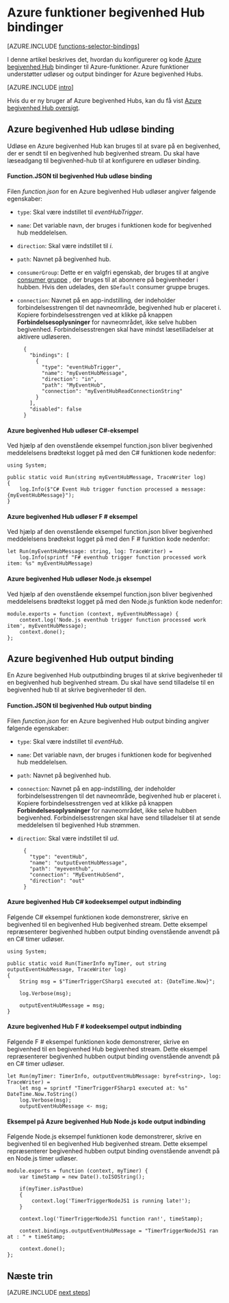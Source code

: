 <properties
    pageTitle="Azure funktioner begivenhed Hub bindinger | Microsoft Azure"
    description="Forstå, hvordan du bruger Azure begivenhed Hub bindinger i Azure funktioner."
    services="functions"
    documentationCenter="na"
    authors="wesmc7777"
    manager="erikre"
    editor=""
    tags=""
    keywords="Azure fungerer, funktioner, begivenhed behandling, dynamisk Beregn, ikke-serverbaseret arkitektur"/>

<tags
    ms.service="functions"
    ms.devlang="multiple"
    ms.topic="reference"
    ms.tgt_pltfrm="multiple"
    ms.workload="na"
    ms.date="10/17/2016"
    ms.author="wesmc"/>

# <a name="azure-functions-event-hub-bindings"></a>Azure funktioner begivenhed Hub bindinger

[AZURE.INCLUDE [functions-selector-bindings](../../includes/functions-selector-bindings.md)]

I denne artikel beskrives det, hvordan du konfigurerer og kode [Azure begivenhed Hub](../event-hubs/event-hubs-overview.md) bindinger til Azure-funktioner. Azure funktioner understøtter udløser og output bindinger for Azure begivenhed Hubs.

[AZURE.INCLUDE [intro](../../includes/functions-bindings-intro.md)] 

Hvis du er ny bruger af Azure begivenhed Hubs, kan du få vist [Azure begivenhed Hub oversigt](../event-hubs/event-hubs-overview.md).

## <a name="azure-event-hub-trigger-binding"></a>Azure begivenhed Hub udløse binding

Udløse en Azure begivenhed Hub kan bruges til at svare på en begivenhed, der er sendt til en begivenhed hub begivenhed stream. Du skal have læseadgang til begivenhed-hub til at konfigurere en udløser binding.

#### <a name="functionjson-for-event-hub-trigger-binding"></a>Function.JSON til begivenhed Hub udløse binding

Filen *function.json* for en Azure begivenhed Hub udløser angiver følgende egenskaber:

- `type`: Skal være indstillet til *eventHubTrigger*.
- `name`: Det variable navn, der bruges i funktionen kode for begivenhed hub meddelelsen. 
- `direction`: Skal være indstillet til *i*. 
- `path`: Navnet på begivenhed hub.
- `consumerGroup`: Dette er en valgfri egenskab, der bruges til at angive [consumer gruppe](../event-hubs-overview.md#consumer-groups) , der bruges til at abonnere på begivenheder i hubben. Hvis den udelades, den `$Default` consumer gruppe bruges. 
- `connection`: Navnet på en app-indstilling, der indeholder forbindelsesstrengen til det navneområde, begivenhed hub er placeret i. Kopiere forbindelsesstrengen ved at klikke på knappen **Forbindelsesoplysninger** for navneområdet, ikke selve hubben begivenhed.  Forbindelsesstrengen skal have mindst læsetilladelser at aktivere udløseren.

        {
          "bindings": [
            {
              "type": "eventHubTrigger",
              "name": "myEventHubMessage",
              "direction": "in",
              "path": "MyEventHub",
              "connection": "myEventHubReadConnectionString"
            }
          ],
          "disabled": false
        }

#### <a name="azure-event-hub-trigger-c-example"></a>Azure begivenhed Hub udløser C#-eksempel
 
Ved hjælp af den ovenstående eksempel function.json bliver begivenhed meddelelsens brødtekst logget på med den C# funktionen kode nedenfor:
 
    using System;
    
    public static void Run(string myEventHubMessage, TraceWriter log)
    {
        log.Info($"C# Event Hub trigger function processed a message: {myEventHubMessage}");
    }

#### <a name="azure-event-hub-trigger-f-example"></a>Azure begivenhed Hub udløser F # eksempel

Ved hjælp af den ovenstående eksempel function.json bliver begivenhed meddelelsens brødtekst logget på med den F # funktion kode nedenfor:

    let Run(myEventHubMessage: string, log: TraceWriter) =
        log.Info(sprintf "F# eventhub trigger function processed work item: %s" myEventHubMessage)

#### <a name="azure-event-hub-trigger-nodejs-example"></a>Azure begivenhed Hub udløser Node.js eksempel
 
Ved hjælp af den ovenstående eksempel function.json bliver begivenhed meddelelsens brødtekst logget på med den Node.js funktion kode nedenfor:
 
    module.exports = function (context, myEventHubMessage) {
        context.log('Node.js eventhub trigger function processed work item', myEventHubMessage);    
        context.done();
    };


## <a name="azure-event-hub-output-binding"></a>Azure begivenhed Hub output binding

En Azure begivenhed Hub outputbinding bruges til at skrive begivenheder til en begivenhed hub begivenhed stream. Du skal have send tilladelse til en begivenhed hub til at skrive begivenheder til den. 

#### <a name="functionjson-for-event-hub-output-binding"></a>Function.JSON til begivenhed Hub output binding

Filen *function.json* for en Azure begivenhed Hub output binding angiver følgende egenskaber:

- `type`: Skal være indstillet til *eventHub*.
- `name`: Det variable navn, der bruges i funktionen kode for begivenhed hub meddelelsen. 
- `path`: Navnet på begivenhed hub.
- `connection`: Navnet på en app-indstilling, der indeholder forbindelsesstrengen til det navneområde, begivenhed hub er placeret i. Kopiere forbindelsesstrengen ved at klikke på knappen **Forbindelsesoplysninger** for navneområdet, ikke selve hubben begivenhed.  Forbindelsesstrengen skal have send tilladelser til at sende meddelelsen til begivenhed Hub strømmen.
- `direction`: Skal være indstillet til *ud*. 

        {
          "type": "eventHub",
          "name": "outputEventHubMessage",
          "path": "myeventhub",
          "connection": "MyEventHubSend",
          "direction": "out"
        }


#### <a name="azure-event-hub-c-code-example-for-output-binding"></a>Azure begivenhed Hub C# kodeeksempel output indbinding
 
Følgende C# eksempel funktionen kode demonstrerer, skrive en begivenhed til en begivenhed Hub begivenhed stream. Dette eksempel repræsenterer begivenhed hubben output binding ovenstående anvendt på en C# timer udløser.  
 
    using System;
    
    public static void Run(TimerInfo myTimer, out string outputEventHubMessage, TraceWriter log)
    {
        String msg = $"TimerTriggerCSharp1 executed at: {DateTime.Now}";
    
        log.Verbose(msg);   
        
        outputEventHubMessage = msg;
    }

#### <a name="azure-event-hub-f-code-example-for-output-binding"></a>Azure begivenhed Hub F # kodeeksempel output indbinding

Følgende F # eksempel funktionen kode demonstrerer, skrive en begivenhed til en begivenhed Hub begivenhed stream. Dette eksempel repræsenterer begivenhed hubben output binding ovenstående anvendt på en C# timer udløser.

    let Run(myTimer: TimerInfo, outputEventHubMessage: byref<string>, log: TraceWriter) =
        let msg = sprintf "TimerTriggerFSharp1 executed at: %s" DateTime.Now.ToString()
        log.Verbose(msg);
        outputEventHubMessage <- msg;

#### <a name="azure-event-hub-nodejs-code-example-for-output-binding"></a>Eksempel på Azure begivenhed Hub Node.js kode output indbinding
 
Følgende Node.js eksempel funktionen kode demonstrerer, skrive en begivenhed til en begivenhed Hub begivenhed stream. Dette eksempel repræsenterer begivenhed hubben output binding ovenstående anvendt på en Node.js timer udløser.  
 
    module.exports = function (context, myTimer) {
        var timeStamp = new Date().toISOString();
        
        if(myTimer.isPastDue)
        {
            context.log('TimerTriggerNodeJS1 is running late!');
        }

        context.log('TimerTriggerNodeJS1 function ran!', timeStamp);   
        
        context.bindings.outputEventHubMessage = "TimerTriggerNodeJS1 ran at : " + timeStamp;
    
        context.done();
    };

## <a name="next-steps"></a>Næste trin

[AZURE.INCLUDE [next steps](../../includes/functions-bindings-next-steps.md)]
